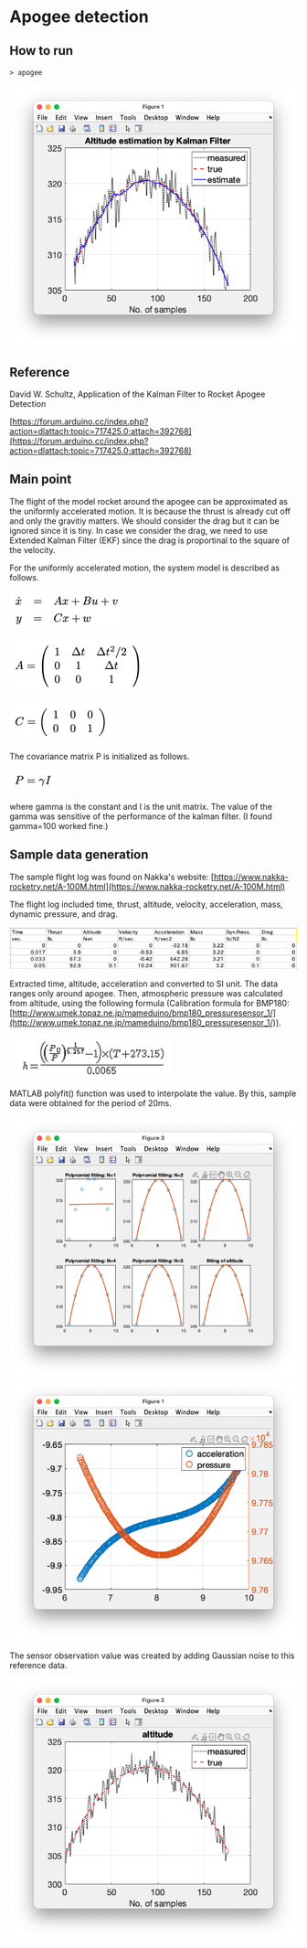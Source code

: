 # Apogee detection

## How to run
```
> apogee
```
![result](misc/result.png)

## Reference
David W. Schultz, Application of the Kalman Filter to Rocket Apogee Detection

[https://forum.arduino.cc/index.php?action=dlattach;topic=717425.0;attach=392768](https://forum.arduino.cc/index.php?action=dlattach;topic=717425.0;attach=392768)

## Main point
The flight of the model rocket around the apogee can be approximated as the uniformly accelerated motion. It is because the thrust is already cut off and only the gravitiy matters. We should consider the drag but it can be ignored since it is tiny. In case we consider the drag, we need to use Extended Kalman Filter (EKF) since the drag is proportinal to the square of the velocity.

For the uniformly accelerated motion, the system model is described as follows. 

![](misc/system.png)

![](misc/Amatrix.png)

![](misc/Cmatrix.png)

The covariance matrix P is initialized as follows.

![](misc/P.png) 

where gamma is the constant and I is the unit matrix. The value of the gamma was sensitive of the performance of the kalman filter. (I found gamma=100 worked fine.)

## Sample data generation

The sample flight log was found on Nakka's website: [https://www.nakka-rocketry.net/A-100M.html](https://www.nakka-rocketry.net/A-100M.html) 

The flight log included time, thrust, altitude, velocity, acceleration, mass, dynamic pressure, and drag.

![log](misc/flight_log.png)

Extracted time, altitude, acceleration and converted to SI unit. The data ranges only around apogee. Then, atmospheric pressure was calculated from altitude, using the following formula (Calibration formula for BMP180: [http://www.umek.topaz.ne.jp/mameduino/bmp180_pressuresensor_1/](http://www.umek.topaz.ne.jp/mameduino/bmp180_pressuresensor_1/)).

![formula](misc/calib.png)

MATLAB polyfit() function was used to interpolate the value. By this, sample data were obtained for the period of 20ms.

![result](misc/Fitting_altitude.png)
![interpolate](misc/interpolate.png)

The sensor observation value was created by adding Gaussian noise to this reference data.

![obs](misc/sensor_observation.png)


